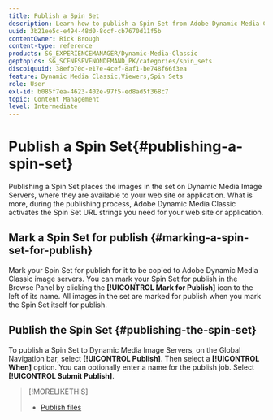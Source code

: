 ```yaml
---
title: Publish a Spin Set
description: Learn how to publish a Spin Set from Adobe Dynamic Media Classic.
uuid: 3b21ee5c-e494-48d0-8ccf-cb7670d11f5b
contentOwner: Rick Brough
content-type: reference
products: SG_EXPERIENCEMANAGER/Dynamic-Media-Classic
geptopics: SG_SCENESEVENONDEMAND_PK/categories/spin_sets
discoiquuid: 38efb70d-e17e-4cef-8af1-be748f66f3ea
feature: Dynamic Media Classic,Viewers,Spin Sets
role: User
exl-id: b085f7ea-4623-402e-97f5-ed8ad5f368c7
topic: Content Management
level: Intermediate
---
```

# Publish a Spin Set{#publishing-a-spin-set}

Publishing a Spin Set places the images in the set on Dynamic Media Image Servers, where they are available to your web site or application. What is more, during the publishing process, Adobe Dynamic Media Classic activates the Spin Set URL strings you need for your web site or application.

## Mark a Spin Set for publish {#marking-a-spin-set-for-publish}

Mark your Spin Set for publish for it to be copied to Adobe Dynamic Media Classic image servers. You can mark your Spin Set for publish in the Browse Panel by clicking the **[!UICONTROL Mark for Publish]** icon to the left of its name. All images in the set are marked for publish when you mark the Spin Set itself for publish.

## Publish the Spin Set {#publishing-the-spin-set}

To publish a Spin Set to Dynamic Media Image Servers, on the Global Navigation bar, select **[!UICONTROL Publish]**. Then select a **[!UICONTROL When]** option. You can optionally enter a name for the publish job. Select **[!UICONTROL Submit Publish]**.

>[!MORELIKETHIS]
>
>* [Publish files](publishing-files.md#publishing_files)
